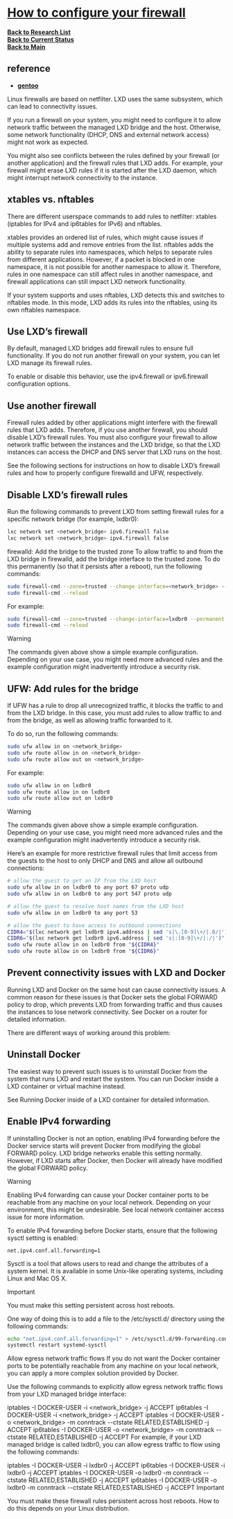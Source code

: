 # **[How to configure your firewall](https://documentation.ubuntu.com/lxd/en/latest/howto/network_bridge_firewalld/)**

**[Back to Research List](../../../research_list.md)**\
**[Back to Current Status](../../../../development/status/weekly/current_status.md)**\
**[Back to Main](../../../../README.md)**

## reference

- **[gentoo](https://wiki.gentoo.org/wiki/Nftables/Examples)**


Linux firewalls are based on netfilter. LXD uses the same subsystem, which can lead to connectivity issues.

If you run a firewall on your system, you might need to configure it to allow network traffic between the managed LXD bridge and the host. Otherwise, some network functionality (DHCP, DNS and external network access) might not work as expected.

You might also see conflicts between the rules defined by your firewall (or another application) and the firewall rules that LXD adds. For example, your firewall might erase LXD rules if it is started after the LXD daemon, which might interrupt network connectivity to the instance.

## xtables vs. nftables
There are different userspace commands to add rules to netfilter: xtables (iptables for IPv4 and ip6tables for IPv6) and nftables.

xtables provides an ordered list of rules, which might cause issues if multiple systems add and remove entries from the list. nftables adds the ability to separate rules into namespaces, which helps to separate rules from different applications. However, if a packet is blocked in one namespace, it is not possible for another namespace to allow it. Therefore, rules in one namespace can still affect rules in another namespace, and firewall applications can still impact LXD network functionality.

If your system supports and uses nftables, LXD detects this and switches to nftables mode. In this mode, LXD adds its rules into the nftables, using its own nftables namespace.

## Use LXD’s firewall

By default, managed LXD bridges add firewall rules to ensure full functionality. If you do not run another firewall on your system, you can let LXD manage its firewall rules.

To enable or disable this behavior, use the ipv4.firewall or ipv6.firewall configuration options.

## Use another firewall

Firewall rules added by other applications might interfere with the firewall rules that LXD adds. Therefore, if you use another firewall, you should disable LXD’s firewall rules. You must also configure your firewall to allow network traffic between the instances and the LXD bridge, so that the LXD instances can access the DHCP and DNS server that LXD runs on the host.

See the following sections for instructions on how to disable LXD’s firewall rules and how to properly configure firewalld and UFW, respectively.

## Disable LXD’s firewall rules

Run the following commands to prevent LXD from setting firewall rules for a specific network bridge (for example, lxdbr0):

```bash
lxc network set <network_bridge> ipv6.firewall false
lxc network set <network_bridge> ipv4.firewall false
```

firewalld: Add the bridge to the trusted zone
To allow traffic to and from the LXD bridge in firewalld, add the bridge interface to the trusted zone. To do this permanently (so that it persists after a reboot), run the following commands:

```bash
sudo firewall-cmd --zone=trusted --change-interface=<network_bridge> --permanent
sudo firewall-cmd --reload
```

For example:

```bash
sudo firewall-cmd --zone=trusted --change-interface=lxdbr0 --permanent
sudo firewall-cmd --reload
```

Warning

The commands given above show a simple example configuration. Depending on your use case, you might need more advanced rules and the example configuration might inadvertently introduce a security risk.

## UFW: Add rules for the bridge

If UFW has a rule to drop all unrecognized traffic, it blocks the traffic to and from the LXD bridge. In this case, you must add rules to allow traffic to and from the bridge, as well as allowing traffic forwarded to it.

To do so, run the following commands:

```bash
sudo ufw allow in on <network_bridge>
sudo ufw route allow in on <network_bridge>
sudo ufw route allow out on <network_bridge>
```

For example:

```bash
sudo ufw allow in on lxdbr0
sudo ufw route allow in on lxdbr0
sudo ufw route allow out on lxdbr0
```

Warning

The commands given above show a simple example configuration. Depending on your use case, you might need more advanced rules and the example configuration might inadvertently introduce a security risk.

Here’s an example for more restrictive firewall rules that limit access from the guests to the host to only DHCP and DNS and allow all outbound connections:

```bash
# allow the guest to get an IP from the LXD host
sudo ufw allow in on lxdbr0 to any port 67 proto udp
sudo ufw allow in on lxdbr0 to any port 547 proto udp

# allow the guest to resolve host names from the LXD host
sudo ufw allow in on lxdbr0 to any port 53

# allow the guest to have access to outbound connections
CIDR4="$(lxc network get lxdbr0 ipv4.address | sed 's|\.[0-9]\+/|.0/|')"
CIDR6="$(lxc network get lxdbr0 ipv6.address | sed 's|:[0-9]\+/|:/|')"
sudo ufw route allow in on lxdbr0 from "${CIDR4}"
sudo ufw route allow in on lxdbr0 from "${CIDR6}"
```

## Prevent connectivity issues with LXD and Docker

Running LXD and Docker on the same host can cause connectivity issues. A common reason for these issues is that Docker sets the global FORWARD policy to drop, which prevents LXD from forwarding traffic and thus causes the instances to lose network connectivity. See Docker on a router for detailed information.

There are different ways of working around this problem:

## Uninstall Docker

The easiest way to prevent such issues is to uninstall Docker from the system that runs LXD and restart the system. You can run Docker inside a LXD container or virtual machine instead.

See Running Docker inside of a LXD container for detailed information.

## Enable IPv4 forwarding

If uninstalling Docker is not an option, enabling IPv4 forwarding before the Docker service starts will prevent Docker from modifying the global FORWARD policy. LXD bridge networks enable this setting normally. However, if LXD starts after Docker, then Docker will already have modified the global FORWARD policy.

Warning

Enabling IPv4 forwarding can cause your Docker container ports to be reachable from any machine on your local network. Depending on your environment, this might be undesirable. See local network container access issue for more information.

To enable IPv4 forwarding before Docker starts, ensure that the following sysctl setting is enabled:

`net.ipv4.conf.all.forwarding=1`

Sysctl is a tool that allows users to read and change the attributes of a system kernel. It is available in some Unix-like operating systems, including Linux and Mac OS X. 

Important

You must make this setting persistent across host reboots.

One way of doing this is to add a file to the /etc/sysctl.d/ directory using the following commands:

```bash
echo "net.ipv4.conf.all.forwarding=1" > /etc/sysctl.d/99-forwarding.conf
systemctl restart systemd-sysctl
```

Allow egress network traffic flows
If you do not want the Docker container ports to be potentially reachable from any machine on your local network, you can apply a more complex solution provided by Docker.

Use the following commands to explicitly allow egress network traffic flows from your LXD managed bridge interface:

iptables  -I DOCKER-USER -i <network_bridge> -j ACCEPT
ip6tables -I DOCKER-USER -i <network_bridge> -j ACCEPT
iptables  -I DOCKER-USER -o <network_bridge> -m conntrack --ctstate RELATED,ESTABLISHED -j ACCEPT
ip6tables -I DOCKER-USER -o <network_bridge> -m conntrack --ctstate RELATED,ESTABLISHED -j ACCEPT
For example, if your LXD managed bridge is called lxdbr0, you can allow egress traffic to flow using the following commands:

iptables  -I DOCKER-USER -i lxdbr0 -j ACCEPT
ip6tables -I DOCKER-USER -i lxdbr0 -j ACCEPT
iptables  -I DOCKER-USER -o lxdbr0 -m conntrack --ctstate RELATED,ESTABLISHED -j ACCEPT
ip6tables -I DOCKER-USER -o lxdbr0 -m conntrack --ctstate RELATED,ESTABLISHED -j ACCEPT
Important

You must make these firewall rules persistent across host reboots. How to do this depends on your Linux distribution.